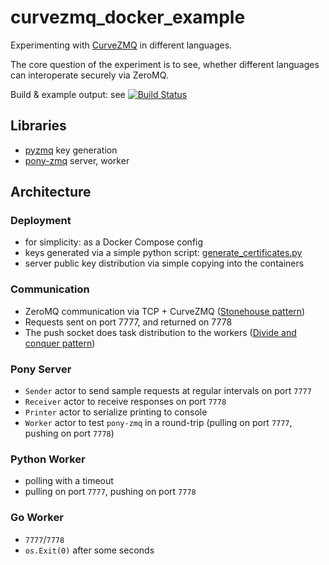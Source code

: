 # curvezmq_docker_example

Experimenting with [CurveZMQ](http://curvezmq.org) in different languages.

The core question of the experiment is to see, whether different languages can interoperate securely via ZeroMQ.

Build & example output: see [![Build Status](https://travis-ci.org/d-led/curvezmq_docker_example.svg?branch=master)](https://travis-ci.org/d-led/curvezmq_docker_example)

## Libraries

- [pyzmq](http://pyzmq.readthedocs.io/en/latest/) key generation
- [pony-zmq](https://github.com/jemc/pony-zmq) server, worker

## Architecture

### Deployment

- for simplicity: as a Docker Compose config
- keys generated via a simple python script: [generate_certificates.py](generate_certificates.py)
- server public key distribution via simple copying into the containers

### Communication

- ZeroMQ communication via TCP + CurveZMQ ([Stonehouse pattern](http://hintjens.com/blog:49#toc5))
- Requests sent on port 7777, and returned on 7778
- The push socket does task distribution to the workers ([Divide and conquer pattern](http://zguide.zeromq.org/page:all#Divide-and-Conquer))

### Pony Server

- `Sender` actor to send sample requests at regular intervals on port `7777`
- `Receiver` actor to receive responses on port `7778`
- `Printer` actor to serialize printing to console
- `Worker` actor to test `pony-zmq` in a round-trip (pulling on port `7777`, pushing on port `7778`)

### Python Worker

- polling with a timeout
- pulling on port `7777`, pushing on port `7778`

### Go Worker

- `7777`/`7778`
- `os.Exit(0)` after some seconds
